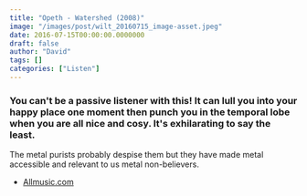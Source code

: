 ```yaml
---
title: "Opeth - Watershed (2008)"
image: "/images/post/wilt_20160715_image-asset.jpeg"
date: 2016-07-15T00:00:00.0000000
draft: false
author: "David"
tags: []
categories: ["Listen"]
---
```

### You can't be a passive listener with this! It can lull you into your happy place one moment then punch you in the temporal lobe when you are all nice and cosy. It's exhilarating to say the least.

 The metal purists probably despise them but they have made metal accessible and relevant to us metal non-believers.

-  [Allmusic.com](http://www.allmusic.com/album/watershed-mw0000786712)